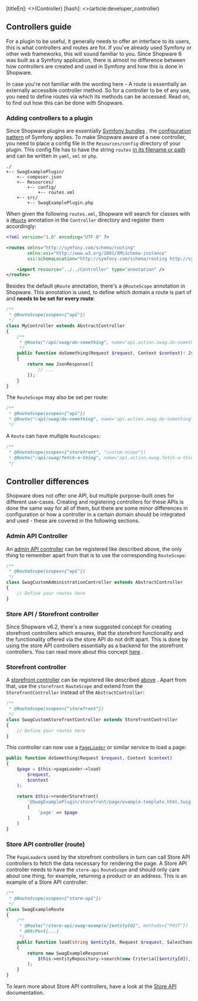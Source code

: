[titleEn]: <>(Controller)
[hash]: <>(article:developer_controller)

## Controllers guide

For a plugin to be useful, it generally needs to offer an interface to its
users, this is what controllers and routes are for. If you've already used
Symfony or other web frameworks, this will sound familiar to you. Since Shopware
6 was built as a Symfony application, there is almost no difference between how
controllers are created and used in Symfony and how this is done in Shopware.

In case you're not familiar with the wording here - A route is essentially an
externally accessible controller method. So for a controller to be of any use,
you need to define routes via which its methods can be accessed. Read on, to
find out how this can be done with Shopware.

### Adding controllers to a plugin

Since Shopware plugins are essentially
[Symfony bundles](https://symfony.com/doc/current/bundles.html#creating-a-bundle)
, the
[configuration pattern](https://symfony.com/doc/current/configuration.html)
of Symfony applies. To make Shopware aware of a new controller, you need
to place a config file in the `Resources/config` directory of your plugin. This
config file has to have the string `routes`
[in its filename or path](./../50-how-to/020-api-controller.md#loading-the-controllers-via-routesxml)
and can be written in `yaml`, `xml` or `php`.

```
./
+-- SwagExamplePlugin/
    +-- composer.json
    +-- Resources/
        +-- config/
            +-- routes.xml
    +-- src/
        +-- SwagExamplePlugin.php

```

When given the following `routes.xml`, Shopware will search for classes with a
[`@Route`](https://symfony.com/doc/current/bundles/SensioFrameworkExtraBundle/annotations/routing.html#route-annotation)
annotation in the
`Controller` directory and register them accordingly:

```xml
<?xml version="1.0" encoding="UTF-8" ?>

<routes xmlns="http://symfony.com/schema/routing"
        xmlns:xsi="http://www.w3.org/2001/XMLSchema-instance"
        xsi:schemaLocation="http://symfony.com/schema/routing http://symfony.com/schema/routing/routing-1.0.xsd">

    <import resource="../../Controller" type="annotation" />
</routes>
```

<!-- TODO: Link `@RouteScope` to the corresponding documentation -->

Besides the default `@Route` annotation, there's a
`@RouteScope`
annotation in Shopware. This annotation is used, to define which domain a
route is part of and __needs to be set for every route__:

```php
/**
 * @RouteScope(scopes={"api"})
 */
class MyController extends AbstractController
{
    /**
     * @Route("/api/swag/do-something", name="api.action.swag.do-something", methods={"POST"})
     */
    public function doSomething(Request $request, Context $context): JsonResponse
    {
        return new JsonResponse([
            // ...
        ]);
    }
}
```

The `RouteScope` may also be set per route:

```php
/**
 * @RouteScope(scopes={"api"})
 * @Route("/api/swag/do-something", name="api.action.swag.do-something", methods={"POST"})
 */
```

A `Route` can have multiple `RouteScopes`:

```php
/**
 * @RouteScope(scopes={"storefront", "custom-scope"})
 * @Route("/api/swag/fetch-a-thing", name="api.action.swag.fetch-a-thing", methods={"GET"})
 */
```

## Controller differences

Shopware does not offer one API, but multiple purpose-built ones for different
use-cases. Creating and registering controllers for these APIs is done the same
way for all of them, but there are some minor differences in configuration or
how a controller in a certain domain should be integrated and used - these are
covered in the following sections.

### Admin API Controller

An
[admin API controller](./../50-how-to/020-api-controller.md)
can be registered like described above, the only thing to remember apart from
that is to use the corresponding `RouteScope`:

```php
/**
 * @RouteScope(scopes={"api"})
 */
class SwagCustomAdministrationController extends AbstractController
{
    // Define your routes here
}
```

### Store API / Storefront controller

Since Shopware v6.2, there's a new suggested concept for creating storefront
controllers which ensures, that the storefront functionality and the
functionality offered via the store API do not drift apart. This is done by
using the store API controllers essentially as a backend for the storefront
controllers. You can read more about this concept
[here](./../45-store-api-guide/__categoryInfo.md)
.

### Storefront controller

A
[storefront controller](./../50-how-to/580-custom-storefront-controller.md)
can be registered like described
[above](#adding-controllers-to-a-plugin)
. Apart from that, use the `storefront`
`RouteScope` and extend from the `StorefrontController` instead of the
`AbstractController`:

```php
/**
 * @RouteScope(scopes={"storefront"})
 */
class SwagCustomStorefrontController extends StorefrontController
{
    // Define your routes here
}
```

This controller can now use a
[`PageLoader`](./../60-references-internals/30-storefront/010-composite-data-loading.md)
or similar service to load a page:

```php
public function doSomething(Request $request, Context $context)
{
    $page = $this->pageLoader->load(
        $request,
        $context
    );

    return $this->renderStorefront(
        '@SwagExamplePlugin/storefront/page/example-template.html.twig',
        [
            'page' => $page
        ]   
    )
}
```

### Store API controller (route)

The `PageLoader`s used by the storefront controllers in turn can call Store
API controllers to fetch the data necessary for rendering the page. A Store
API controller needs to have the `store-api` `RouteScope` and should only
care about one thing, for example, returning a product or an address. This is
an example of a Store API controller:

```php
/**
 * @RouteScope(scopes={"store-api"})
 */
class SwagExampleRoute
{
    /**
     * @Route("/store-api/swag-example/{entityId}", methods={"POST"})
     * @OA\Post(...)
     */
    public function load(string $entityId, Request $request, SalesChannelContext $salesChannelContext): SwagExampleResponse
    {
        return new SwagExampleResponse(
            $this->entityRepository->search(new Criteria([$entityId]), $salesChannelContext)
        );
    }
}
```

To learn more about Store API controllers, have a look at the [Store API](./../45-store-api-guide/__categoryInfo.md) documentation.
